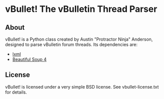 # vBullet! The vBulletin Thread Parser

## About
vBullet! is a Python class created by Austin "Protractor Ninja" Anderson, designed to parse vBulletin forum threads. Its dependencies are:

- [lxml](http://lxml.de/)
- [Beautiful Soup 4](http://www.crummy.com/software/BeautifulSoup/)

## License
vBullet! is licensed under a very simple BSD license. See vbullet-license.txt for details.